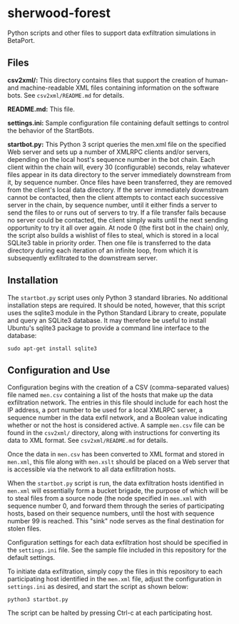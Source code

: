 # sherwood-forest

Python scripts and other files to support data exfiltration simulations in BetaPort.

## Files

**csv2xml/:** This directory contains files that support the creation of human- and machine-readable XML files containing information on the software bots. See ```csv2xml/README.md``` for details.

**README.md:** This file.

**settings.ini:** Sample configuration file containing default settings to control the behavior of the StartBots.

**startbot.py:** This Python 3 script queries the men.xml file on the specified Web server and sets up a number of XMLRPC clients and/or servers, depending on the local host's sequence number in the bot chain. Each client within the chain will, every 30 (configurable) seconds, relay whatever files appear in its data directory to the server immediately downstream from it, by sequence number. Once files have been transferred, they are removed from the client's local data directory. If the server immediately downstream cannot be contacted, then the client attempts to contact each successive server in the chain, by sequence number, until it either finds a server to send the files to or runs out of servers to try. If a file transfer fails because no server could be contacted, the client simply waits until the next sending opportunity to try it all over again. At node 0 (the first bot in the chain) only, the script also builds a wishlist of files to steal, which is stored in a local SQLite3 table in priority order. Then one file is transferred to the data directory during each iteration of an infinite loop, from which it is subsequently exfiltrated to the downstream server.



## Installation
The ```startbot.py``` script uses only Python 3 standard libraries. No additional installation steps are required. It should be noted, however, that this script uses the sqlite3 module in the Python Standard Library to create, populate and query an SQLite3 database. It may therefore be useful to install Ubuntu's sqlite3 package to provide a command line interface to the database:
```
sudo apt-get install sqlite3
```

## Configuration and Use
Configuration begins with the creation of a CSV (comma-separated values) file named ```men.csv``` containing a list of the hosts that make up the data exfiltration network. The entries in this file should include for each host the IP address, a port number to be used for a local XMLRPC server, a sequence number in the data exfil network, and a Boolean value indicating whether or not the host is considered active. A sample ```men.csv``` file can be found in the ```csv2xml/``` directory, along with instructions for converting its data to XML format. See ```csv2xml/README.md``` for details.

Once the data in ```men.csv``` has been converted to XML format and stored in ```men.xml```, this file along with ```men.xslt``` should be placed on a Web server that is accessible via the network to all data exfiltration hosts.

When the ```startbot.py``` script is run, the data exfiltration hosts identified in ```men.xml``` will essentially form a bucket brigade, the purpose of which will be to steal files from a source node (the node specified in ```men.xml``` with sequence number 0, and forward them through the series of participating hosts, based on their sequence numbers, until the host with sequence number 99 is reached. This "sink" node serves as the final destination for stolen files.

Configuration settings for each data exfiltration host should be specified in the ```settings.ini``` file. See the sample file included in this repository for the default settings.

To initiate data exfiltration, simply copy the files in this repository to each participating host identified in the ```men.xml``` file, adjust the configuration in ```settings.ini``` as desired, and start the script as shown below:
```
python3 startbot.py
```
The script can be halted by pressing Ctrl-c at each participating host.
